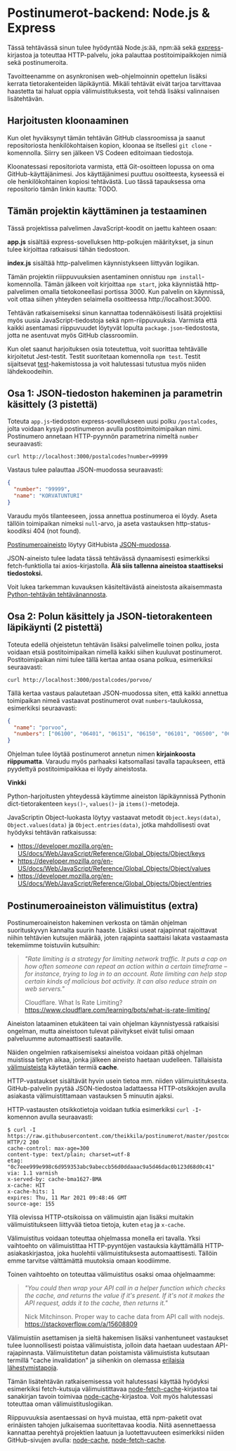 # Postinumerot-backend: Node.js & Express

Tässä tehtävässä sinun tulee hyödyntää Node.js:ää, npm:ää sekä [express](https://www.npmjs.com/package/express)-kirjastoa ja toteuttaa HTTP-palvelu, joka palauttaa postitoimipaikkojen nimiä sekä postinumeroita.

Tavoitteenamme on asynkronisen web-ohjelmoinnin opettelun lisäksi kerrata tietorakenteiden läpikäyntiä. Mikäli tehtävät eivät tarjoa tarvittavaa haastetta tai haluat oppia välimuistituksesta, voit tehdä lisäksi valinnaisen lisätehtävän.


## Harjoitusten kloonaaminen

Kun olet hyväksynyt tämän tehtävän GitHub classroomissa ja saanut repositoriosta henkilökohtaisen kopion, kloonaa se itsellesi `git clone` -komennolla. Siirry sen jälkeen VS Codeen editoimaan tiedostoja.

Kloonatessasi repositoriota varmista, että Git-osoitteen lopussa on oma GitHub-käyttäjänimesi. Jos käyttäjänimesi puuttuu osoitteesta, kyseessä ei ole henkilökohtainen kopiosi tehtävästä. Luo tässä tapauksessa oma repositorio tämän linkin kautta: TODO.


## Tämän projektin käyttäminen ja testaaminen

Tässä projektissa palvelimen JavaScript-koodit on jaettu kahteen osaan:

**app.js** sisältää express-sovelluksen http-polkujen määritykset, ja sinun tulee kirjoittaa ratkaisusi tähän tiedostoon.

**index.js** sisältää http-palvelimen käynnistykseen liittyvän logiikan.

Tämän projektin riiippuvuuksien asentaminen onnistuu `npm install`-komennolla. Tämän jälkeen voit kirjoittaa `npm start`, joka käynnistää http-palvelimen omalla tietokoneellasi portissa 3000. Kun palvelin on käynnissä, voit ottaa siihen yhteyden selaimella osoitteessa http://localhost:3000.

Tehtävän ratkaisemiseksi sinun kannattaa todennäköisesti lisätä projektiisi myös uusia JavaScript-tiedostoja sekä npm-riippuvuuksia. Varmista että kaikki asentamasi riippuvuudet löytyvät lopulta `package.json`-tiedostosta, jotta ne asentuvat myös GitHub classroomiin.

Kun olet saanut harjoituksen osia toteutettua, voit suorittaa tehtävälle kirjoitetut Jest-testit. Testit suoritetaan komennolla `npm test`. Testit sijaitsevat [test](./test)-hakemistossa ja voit halutessasi tutustua myös niiden lähdekoodeihin.


## Osa 1: JSON-tiedoston hakeminen ja parametrin käsittely (3 pistettä)

Toteuta `app.js`-tiedoston express-sovellukseen uusi polku `/postalcodes`, jolta voidaan kysyä postinumeron avulla postitoimitoimipaikan nimi. Postinumero annetaan HTTP-pyynnön parametrina nimeltä `number` seuraavasti:

```
curl http://localhost:3000/postalcodes?number=99999
```

Vastaus tulee palauttaa JSON-muodossa seuraavasti:

```json
{
  "number": "99999",
  "name": "KORVATUNTURI"
}
```

Varaudu myös tilanteeseen, jossa annettua postinumeroa ei löydy. Aseta tällöin toimipaikan nimeksi `null`-arvo, ja aseta vastauksen http-status-koodiksi 404 (not found).

[Postinumeroaineisto](https://github.com/theikkila/postinumerot) löytyy GitHubista [JSON-muodossa](https://raw.githubusercontent.com/theikkila/postinumerot/master/postcode_map_light.json).

JSON-aineisto tulee ladata tässä tehtävässä dynaamisesti esimerkiksi fetch-funktiolla tai axios-kirjastolla. **Älä siis tallenna aineistoa staattiseksi tiedostoksi.**

Voit lukea tarkemman kuvauksen käsiteltävästä aineistosta aikaisemmasta [Python-tehtävän tehtävänannosta](https://github.com/harjoitukset/python-postalcodes).


## Osa 2: Polun käsittely ja JSON-tietorakenteen läpikäynti (2 pistettä)

Toteuta edellä ohjeistetun tehtävän lisäksi palvelimelle toinen polku, josta voidaan etsiä postitoimipaikan nimellä kaikki siihen kuuluvat postinumerot. Postitoimipaikan nimi tulee tällä kertaa antaa osana polkua, esimerkiksi seuraavasti:

```
curl http://localhost:3000/postalcodes/porvoo/
```

Tällä kertaa vastaus palautetaan JSON-muodossa siten, että kaikki annettua toimipaikan nimeä vastaavat postinumerot ovat `numbers`-taulukossa, esimerkiksi seuraavasti:

```json
{
  "name": "porvoo",
  "numbers": ["06100", "06401", "06151", "06150", "06101", "06500", "06450", "06400", "06200"]
}
```

Ohjelman tulee löytää postinumerot annetun nimen **kirjainkoosta riippumatta**. Varaudu myös parhaaksi katsomallasi tavalla tapaukseen, että pyydettyä postitoimipaikkaa ei löydy aineistosta.

**Vinkki**

Python-harjoitusten yhteydessä käytimme aineiston läpikäynnissä Pythonin dict-tietorakenteen `keys()`-, `values()`- ja `items()`-metodeja. 

JavaScriptin Object-luokasta löytyy vastaavat metodit `Object.keys(data)`, `Object.values(data)` ja `Object.entries(data)`, jotka mahdollisesti ovat hyödyksi tehtävän ratkaisussa:

* https://developer.mozilla.org/en-US/docs/Web/JavaScript/Reference/Global_Objects/Object/keys
* https://developer.mozilla.org/en-US/docs/Web/JavaScript/Reference/Global_Objects/Object/values
* https://developer.mozilla.org/en-US/docs/Web/JavaScript/Reference/Global_Objects/Object/entries


## Postinumeroaineiston välimuistitus (extra)

Postinumeroaineiston hakeminen verkosta on tämän ohjelman suorituskyvyn kannalta suurin haaste. Lisäksi useat rajapinnat rajoittavat niihin tehtävien kutsujen määrää, joten rajapinta saattaisi lakata vastaamasta tekemiimme toistuviin kutsuihin:

> *"Rate limiting is a strategy for limiting network traffic. It puts a cap on how often someone can repeat an action within a certain timeframe – for instance, trying to log in to an account. Rate limiting can help stop certain kinds of malicious bot activity. It can also reduce strain on web servers."*
>
> Cloudflare. What Is Rate Limiting? https://www.cloudflare.com/learning/bots/what-is-rate-limiting/

Aineiston lataaminen etukäteen tai vain ohjelman käynnistyessä ratkaisisi ongelman, mutta aineistoon tulevat päivitykset eivät tulisi omaan palveluumme automaattisesti saataville.

Näiden ongelmien ratkaisemiseksi aineistoa voidaan pitää ohjelman muistissa tietyn aikaa, jonka jälkeen aineisto haetaan uudelleen. Tällaisista [välimuisteista](https://fi.wikipedia.org/wiki/V%C3%A4limuisti) käytetään termiä **cache**.

HTTP-vastaukset sisältävät hyvin usein tietoa mm. niiden välimuistituksesta. GitHub-palvelin pyytää JSON-tiedostoa ladattaessa HTTP-otsikkojen avulla asiakasta välimuistittamaan vastauksen 5 minuutin ajaksi.

HTTP-vastausten otsikkotietoja voidaan tutkia esimerkiksi `curl -I`-komennon avulla seuraavasti:

```
$ curl -I https://raw.githubusercontent.com/theikkila/postinumerot/master/postcode_map_light.json
HTTP/2 200 
cache-control: max-age=300
content-type: text/plain; charset=utf-8
etag: "0c7eee999e998c6d959353abc9abeccb56d0ddaaac9a5d46dac0b123d68d0c41"
via: 1.1 varnish
x-served-by: cache-bma1627-BMA
x-cache: HIT
x-cache-hits: 1
expires: Thu, 11 Mar 2021 09:48:46 GMT
source-age: 155
```

Yllä olevissa HTTP-otsikoissa on välimuistin ajan lisäksi muitakin välimuistitukseen liittyvää tietoa tietoja, kuten `etag` ja `x-cache`.

Välimuistitus voidaan toteuttaa ohjelmassa monella eri tavalla. Yksi vaihtoehto on välimuistittaa HTTP-pyyntöjen vastauksia käyttämällä HTTP-asiakaskirjastoa, joka huolehtii välimuistituksesta automaattisesti. Tällöin emme tarvitse välttämättä muutoksia omaan koodiimme.

Toinen vaihtoehto on toteuttaa välimuistitus osaksi omaa ohjelmaamme:

> *"You could then wrap your API call in a helper function which checks the cache, and returns the value if it's present. If it's not it makes the API request, adds it to the cache, then returns it."*
>
> Nick Mitchinson. Proper way to cache data from API call with nodejs. https://stackoverflow.com/a/15608809

Välimuistiin asettamisen ja sieltä hakemisen lisäksi vanhentuneet vastaukset tulee luonnollisesti poistaa välimuistista, jolloin data haetaan uudestaan API-rajapinnasta. Välimuistitetun datan poistamista välimuistista kutsutaan termillä "cache invalidation" ja siihenkin on olemassa [erilaisia lähestymistapoja](https://www.varnish-software.com/glossary/what-is-cache-invalidation/).

Tämän lisätehtävän ratkaisemisessa voit halutessasi käyttää hyödyksi esimerkiksi fetch-kutsuja välimuistittavaa [node-fetch-cache](https://www.npmjs.com/package/node-fetch-cache)-kirjastoa tai sanakirjan tavoin toimivaa [node-cache](https://www.npmjs.com/package/node-cache)-kirjastoa. Voit myös halutessasi toteuttaa oman välimuistituslogiikan. 

Riippuvuuksia asentaessasi on hyvä muistaa, että npm-paketit ovat erinäisten tahojen julkaisemaa suoritettavaa koodia. Niitä asennettaessa kannattaa perehtyä projektien laatuun ja luotettavuuteen esimerkiksi niiden GitHub-sivujen avulla: [node-cache](https://github.com/node-cache/node-cache), [node-fetch-cache](https://github.com/mistval/node-fetch-cache).
